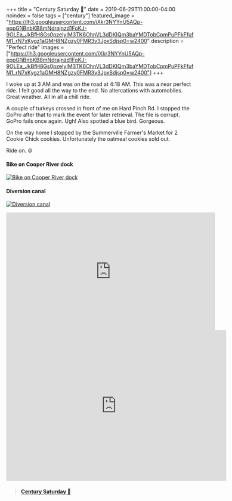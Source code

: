 +++
title =  "Century Saturday 💯"
date = 2019-06-29T11:00:00-04:00
noindex = false
tags = ["century"]
featured_image = "https://lh3.googleusercontent.com/iXkr3NYYnU5AQp-eppG1jBnbKB8mNdrajnzd1FoKJ-9OLEa_JkBfH8Gs0pzeIyIM3TK6OhnVL3dDKIQm3baYMDTobCpmPuPFkFfufM1_rN7xKygz1aGMH8NZgzy0FMR3v3JpxSdjsp0=w2400"
description = "Perfect ride"
images = ["https://lh3.googleusercontent.com/iXkr3NYYnU5AQp-eppG1jBnbKB8mNdrajnzd1FoKJ-9OLEa_JkBfH8Gs0pzeIyIM3TK6OhnVL3dDKIQm3baYMDTobCpmPuPFkFfufM1_rN7xKygz1aGMH8NZgzy0FMR3v3JpxSdjsp0=w2400"]
+++

I woke up at 3 AM and was on the road at 4:18 AM. This was a near perfect ride. I felt good all the way to the end. No altercations with automobiles. Great weather. All in all a chill ride.

A couple of turkeys crossed in front of me on Hard Pinch Rd. I stopped the GoPro after that to mark the event for later retrieval. The file is corrupt. GoPro fails once again. Ugh! Also spotted a blue bird. Gorgeous.

On the way home I stopped by the Summerville Farmer's Market for 2 Cookie Chick cookies. Unfortunately the oatmeal cookies sold out.

Ride on. ☮

#### Bike on Cooper River dock
[![Bike on Cooper River dock](https://lh3.googleusercontent.com/JRb4BXdC3XPUDcs-8RLRqLBhk6LSmlKK7tGdAgnS0JJtNZ-oUIwwhOC33zQiXVRafTxyPWFFLu_8imnHjnVoRoBG5YlSEkuR-cHqxCalH--9UdQ7bOm2MPtzfSfoDr1uWNkh89ObaZ0=w2400)](https://lh3.googleusercontent.com/JRb4BXdC3XPUDcs-8RLRqLBhk6LSmlKK7tGdAgnS0JJtNZ-oUIwwhOC33zQiXVRafTxyPWFFLu_8imnHjnVoRoBG5YlSEkuR-cHqxCalH--9UdQ7bOm2MPtzfSfoDr1uWNkh89ObaZ0=w2400)

#### Diversion canal
[![Diversion canal](https://lh3.googleusercontent.com/nozYNXci5HfKgV7bwzT8zr3faJeUTKj3ZnVJshUyI-N3A_zGlnt7dZfj36oHlblmIQjzpKeIW--oYvVLp8Uph1XPyKhFqDFWWckyD5wdvhSbFYsOHXOCEWc9JrQQaswpau_1yIhUMFM=w2400)](https://lh3.googleusercontent.com/nozYNXci5HfKgV7bwzT8zr3faJeUTKj3ZnVJshUyI-N3A_zGlnt7dZfj36oHlblmIQjzpKeIW--oYvVLp8Uph1XPyKhFqDFWWckyD5wdvhSbFYsOHXOCEWc9JrQQaswpau_1yIhUMFM=w2400)

<iframe width="560" height="315" src="https://www.youtube.com/embed/0QHoMX-bIj8" frameborder="0" allow="accelerometer; autoplay; encrypted-media; gyroscope; picture-in-picture" allowfullscreen></iframe>

<iframe height='405' width='590' frameborder='0' allowtransparency='true' scrolling='no' src='https://www.strava.com/activities/2490140302/embed/6dd98ffe9b3c735eaa796fd6efd66a5124ebf2e8'></iframe>

<blockquote class="embedly-card" data-card-controls="0" data-card-key="f1631a41cb254ca5b035dc5747a5bd75"><h4><a href="https://www.relive.cc/view/2490140302?r=embed-site">Century Saturday 💯</a></h4></blockquote>
        <script async src="https://cdn.embedly.com/widgets/platform.js" charset="UTF-8"></script>
